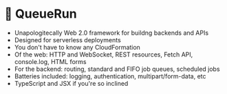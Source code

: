 # 🐇 QueueRun

* Unapologitecally Web 2.0 framework for buildng backends and APIs
* Designed for serverless deployments
* You don't have to know any CloudFormation
* Of the web: HTTP and WebSocket, REST resources, Fetch API, console.log, HTML forms
* For the backend: routing, standard and FIFO job queues, scheduled jobs
* Batteries included: logging, authentication, multipart/form-data, etc
* TypeScript and JSX if you're so inclined
